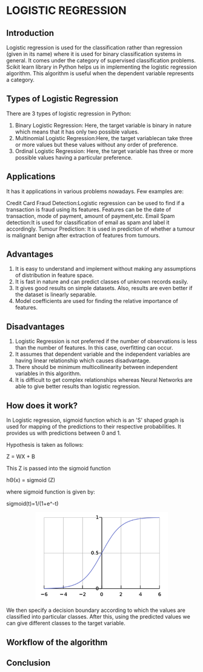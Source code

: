 # LOGISTIC REGRESSION

## Introduction

Logistic regression is used for the classification rather than regression (given in its name) where it is used for binary classification systems in general. It comes under the category of supervised classification problems. Scikit learn library in Python helps us in implementing the logistic regression algorithm. This algorithm is useful when the dependent variable represents a category.

## Types of Logistic Regression

There are 3 types of logistic regression in Python:
1. Binary Logistic Regression: Here, the target variable is binary in nature which means that it has only two possible values.
2. Multinomial Logistic Regression:Here, the target variablecan take three or more values but these values without any order of preference.
3. Ordinal Logistic Regression: Here, the target variable has three or more possible values having a particular preference.

## Applications

It has it applications in various problems nowadays. Few examples are:

Credit Card Fraud Detection:Logistic regression can be used to find if a transaction is fraud using its features. Features can be the date of transaction, mode of payment, amount of payment,etc.
Email Spam detection:It is used for classification of email as spam and label it accordingly.
Tumour Prediction: It is used in prediction of whether a tumour is malignant benign after extraction of features from tumours.

## Advantages 

1. It is easy to understand and implement without making any assumptions of distribution in feature space.
2. It is fast in nature and can predict classes of unknown records easily.
3. It gives good results on simple datasets. Also, results are even better if the dataset is linearly separable. 
4. Model coefficients are used for finding the relative importance of features.

## Disadvantages

1. Logistic Regression is not preferred if the number of observations is less than the number of features. In this case, overfitting can occur.
2. It assumes that dependent variable and the independent variables are having linear relationship which causes disadvantage. 
3. There should be minimum multicollinearity between independent variables in this algorithm.
4. It is difficult to get complex relationships whereas Neural Networks are able to give better results than logistic regression.

## How does it work?

In Logistic regression, sigmoid function which is an 'S' shaped graph is used for mapping of the predictions to their respective probabilities. It provides us with predictions between 0 and 1.

Hypothesis is taken as follows:

Z = WX + B

This Z is passed into the sigmoid function

hΘ(x) = sigmoid (Z)

where sigmoid function is given by:

sigmoid(t)=1/(1+e^-t)

<p align="center">
  <img src="Sigmoid Curve.png" width="350" title="hover text">
</p>
We then specify a decision boundary according to which the values are classified into particular classes. After this, using the predicted values we can give different classes to the target variable.

## Workflow of the algorithm


## Conclusion
